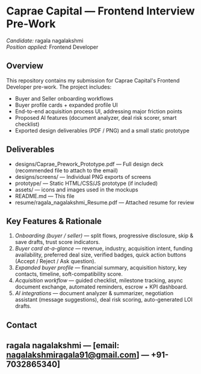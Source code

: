# Caprae Capital — Frontend Interview Pre-Work
*Candidate:* ragala nagalakshmi  
*Position applied:* Frontend Developer

## Overview
This repository contains my submission for Caprae Capital's Frontend Developer pre-work. The project includes:
- Buyer and Seller onboarding workflows
- Buyer profile cards + expanded profile UI
- End-to-end acquisition process UI, addressing major friction points
- Proposed AI features (document analyzer, deal risk scorer, smart checklist)
- Exported design deliverables (PDF / PNG) and a small static prototype

## Deliverables
- designs/Caprae_Prework_Prototype.pdf — Full design deck (recommended file to attach to the email)
- designs/screens/ — Individual PNG exports of screens
- prototype/ — Static HTML/CSS/JS prototype (if included)
- assets/ — icons and images used in the mockups
- README.md — This file
- resume/ragala_nagalakshmi_Resume.pdf — Attached resume for review

## Key Features & Rationale
1. *Onboarding (buyer / seller)* — split flows, progressive disclosure, skip & save drafts, trust score indicators.
2. *Buyer card at-a-glance* — revenue, industry, acquisition intent, funding availability, preferred deal size, verified badges, quick action buttons (Accept / Reject / Ask question).
3. *Expanded buyer profile* — financial summary, acquisition history, key contacts, timeline, soft-compatibility score.
4. *Acquisition workflow* — guided checklist, milestone tracking, async document exchange, automated reminders, escrow + KPI dashboard.
5. *AI integrations* — document analyzer & summarizer, negotiation assistant (message suggestions), deal risk scoring, auto-generated LOI drafts.




 



## Contact
ragala nagalakshmi — [email: nagalakshmiragala91@gmail.com] — +91-7032865340]
--
